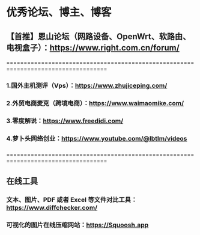 # 优秀论坛、博主、博客

## 【首推】恩山论坛（网路设备、OpenWrt、软路由、电视盒子）：https://www.right.com.cn/forum/

===================================================================================

### 1.国外主机测评（Vps）：https://www.zhujiceping.com/
### 2.外贸电商麦克（跨境电商）：https://www.waimaomike.com/
### 3.零度解说：https://www.freedidi.com/
### 4.萝卜头网络创业：https://www.youtube.com/@lbtlm/videos


###
###
###
###
###

===================================================================================

## 在线工具
### 文本、图片、PDF 或者 Excel 等文件对比工具：https://www.diffchecker.com/
### 可视化的图片在线压缩网站：https://Squoosh.app
###
###
###
###
